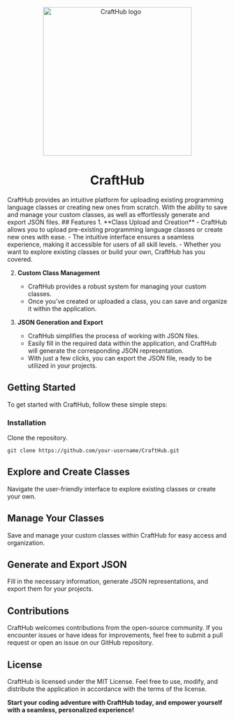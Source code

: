 <p align="center">
    <img src="https://github.com/c3n9/CraftHub/assets/108518693/85f4bfcb-0d94-4979-81b8-2e2e6f80b954" alt="CraftHub logo" width="340" height="340">
</p>
<h1 align="center">CraftHub</h1> 
CraftHub provides an intuitive platform for uploading existing programming language classes or creating new ones from scratch. With the ability to save and manage your custom classes, as well as effortlessly generate and export JSON files.
## Features
1. **Class Upload and Creation**
   - CraftHub allows you to upload pre-existing programming language classes or create new ones with ease.
   - The intuitive interface ensures a seamless experience, making it accessible for users of all skill levels.
   - Whether you want to explore existing classes or build your own, CraftHub has you covered.

2. **Custom Class Management**
   - CraftHub provides a robust system for managing your custom classes.
   - Once you've created or uploaded a class, you can save and organize it within the application.

3. **JSON Generation and Export**
   - CraftHub simplifies the process of working with JSON files.
   - Easily fill in the required data within the application, and CraftHub will generate the corresponding JSON representation.
   - With just a few clicks, you can export the JSON file, ready to be utilized in your projects.

## Getting Started

To get started with CraftHub, follow these simple steps:

### Installation

Clone the repository.

```
git clone https://github.com/your-username/CraftHub.git
```
## Explore and Create Classes
Navigate the user-friendly interface to explore existing classes or create your own.

## Manage Your Classes
Save and manage your custom classes within CraftHub for easy access and organization.

## Generate and Export JSON
Fill in the necessary information, generate JSON representations, and export them for your projects.

## Contributions
CraftHub welcomes contributions from the open-source community. If you encounter issues or have ideas for improvements, feel free to submit a pull request or open an issue on our GitHub repository.

## License
CraftHub is licensed under the MIT License. Feel free to use, modify, and distribute the application in accordance with the terms of the license.

**Start your coding adventure with CraftHub today, and empower yourself with a seamless, personalized experience!**
